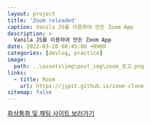 ```yaml
---
layout: project
title: 'Zoom reloaded'
caption: Vanila JS를 이용하여 만든 Zoom App
description: >
  Vanila JS를 이용하여 만든 Zoom App
date: 2022-03-20 08:45:00 +0900
categories: [devlog, practice]
image: 
  path: ..\assets\img\post_img\zoom_로고.png
links:
  - title: Room
    url: https://jypit.github.io/zoom-clone
sitemap: false
---
```


<a href="https://jypit.github.io/zoom-clone" target="_blank"> 화상통화 및 채팅 사이트 보러가기

